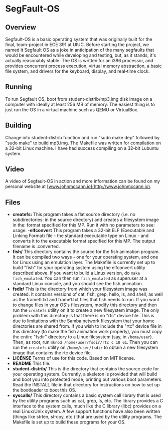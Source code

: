 SegFault-OS
===========

Overview
-----------
Segfault-OS is a basic operating system that was originally built for the final, team-project in ECE 391 at UIUC. Before starting the project, we named it Segfault OS as a joke in anticipation of the many segfaults that would be encountered while developing and testing, but, as it stands, it's actually reasonably stable. The OS is written for an i386 processor, and provides concurrent process execution, virtual memory abstraction, a basic file system, and drivers for the keyboard, display, and real-time clock.

Running
-----------
To run Segfault OS, boot from student-distrib/mp3.img disk image on a computer with ideally at least 256 MB of memory. The easiest thing is to just run the OS in a virtual machine such as QEMU or VirtualBox.

Building
-----------
Change into student-distrib function and run "sudo make dep" followed by "sudo make" to build mp3.img. The Makefile was written for compilation on a 32-bit Linux machine. I have had success compiling on a 32-bit Lubuntu system.

Video
-----------
A video of Segfault-OS in action and more information can be found on my personal website at [www.johnmccann.io](http://www.johnmccann.io).

Files
-----------

- **createfs:** This program takes a flat source directory (i.e. no subdirectories: in the source directory) and creates a filesystem image in the: format specified for this MP.  Run it with no parameters to see: usage.
-**elfconvert** This program takes a 32-bit ELF (Executable and Linking Format) file - the standard executable type on Linux - and converts it to the executable format specified for this MP.  The output filename is <exename>.converted.
- **fish/** This directory contains the source for the fish animation program. It can be compiled two ways - one for your operating system, and one for Linux using an emulation layer.  The Makefile is currently set up to build "fish" for your operating system using the elfconvert utility described above.  If you want to build a Linux version, do ``` make fish_emulated ```.  You can then run ``` fish_emulated ``` as superuser at a standard Linux console, and you should see the fish animation.
- **fsdir/** This is the directory from which your filesystem image was created. It contains versions of cat, fish, grep, hello, ls, and shell, as well as the frame0.txt and frame1.txt files that fish needs to run. If you want to change files in your OS's filesystem, modify this directory and then run the ``` createfs ``` utility on it to create a new filesystem image.
The only problem with this directory is that there is no "rtc" device file.  This is due to limitations with the Samba network filesystem that your home directories are shared from. If you wish to include the "rtc" device file in this directory (to make the fish animation work properly), you must copy the entire "fsdir" directory to a Linux filesystem (say, in ``` /home/user ```).  Then, as root, run ``` mknod /home/user/fsdir/rtc c 10 61 ```.  Then you can run the ``` createfs ``` utility on ``` /home/user/fsdir ``` to obtain a new filesystem image that contains the rtc device file.
- **LICENSE** Terms of use for this code.  Based on MIT license.
- **README** This file.
- **student-distrib/** This is the directory that contains the source code for your operating system.  Currently, a skeleton is provided that will build and boot you into protected mode, printing out various boot parameters.  Read the INSTALL file in that directory for instructions on how to set up the bootloader to boot this OS.
- **syscalls/** This directory contains a basic system call library that is used by the utility programs such as cat, grep, ls, etc.  The library provides a C interface to the system calls, much like the C library (libc) provides on a real Linux/Unix system.  A few support functions have also been written (things like strlen, strcpy, etc.) that are used by the utility programs.  The Makefile is set up to build these programs for your OS.
